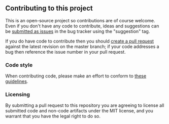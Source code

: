 ## Contributing to this project

This is an open-source project so contributions are of course welcome. Even if you don't have any code to contribute, ideas and suggestions can be [submitted as issues](https://github.com/charonn0/RB-libssh2/issues) in the bug tracker using the "suggestion" tag.

If you do have code to contribute then you should [create a pull request](https://github.com/charonn0/RB-libssh2/compare?expand=1) against the latest revision on the master branch; if your code addresses a bug then reference the issue number in your pull request.

### Code style
When contributing code, please make an effort to conform to [these guidelines](https://github.com/charonn0/RB-libssh2/wiki/Coding-Style-Guide).

### Licensing
By submitting a pull request to this repository you are agreeing to license all submitted code and non-code artifacts under the MIT license, and you warrant that you have the legal right to do so.

